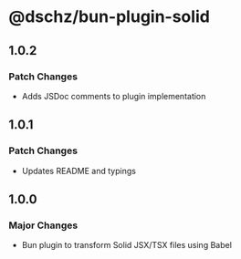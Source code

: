 # @dschz/bun-plugin-solid

## 1.0.2

### Patch Changes

- Adds JSDoc comments to plugin implementation

## 1.0.1

### Patch Changes

- Updates README and typings

## 1.0.0

### Major Changes

- Bun plugin to transform Solid JSX/TSX files using Babel
